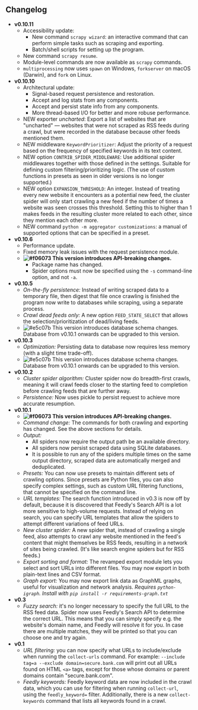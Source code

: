 ## Changelog

- **v0.10.11**
    - Accessibility update:
        - New command `scrapy wizard`: an interactive command that can perform simple tasks such as scraping and
        exporting.
        - Batch/shell scripts for setting up the program.
    - New command `scrapy resume`.
    - Module-level commands are now available as `scrapy` commands.
    - `multiprocessing` now uses `spawn` on Windows, `forkserver` on macOS (Darwin), and `fork` on Linux.
- **v0.10.10**
    - Architectural update:
        - Signal-based request persistence and restoration.
        - Accept and log stats from any components.
        - Accept and persist state info from any components.
        - More thread-based I/O for better and more robuse performance.
    - NEW exporter _uncharted_: Export a list of websites that are "uncharted" — websites that were not scraped
    as RSS feeds during a crawl, but were recorded in the database because other feeds mentioned them.
    - NEW middleware `KeywordPrioritizer`: Adjust the priority of a request based on the frequency of specified
    keywords in its text content.
    - NEW option `CONTRIB_SPIDER_MIDDLEWARE`: Use additional spider middlewares together with those defined
    in the settings. Suitable for defining custom filtering/prioritizing logic. (The use of custom functions
    in presets as seen in older versions is no longer supported.)
    - NEW option `EXPANSION_THRESHOLD`: An integer. Instead of treating every new website it encounters as a
    potential new feed, the cluster spider will only start crawling a new feed if the number of times a website
    was seen crosses this threshold. Setting this to higher than 1 makes feeds in the resulting cluster more
    related to each other, since they mention each other more.
    - NEW command `python -m aggregator customizations`: a manual of supported options that can be specified in
    a preset.
- **v0.10.6**
    - Performance update.
    - Fixed memory leak issues with the request persistence module.
    - **![#f06073](https://placehold.it/12/f06073/000000?text=+) This version introduces API-breaking changes.**
        - Package name has changed.
        - Spider options must now be specified using the `-s` command-line option, and not `-a`.
- **v0.10.5**
    - _On-the-fly persistence:_ Instead of writing scraped data to a temporary file, then digest that file once crawling is finished
    the program now write to databases while scraping, using a separate process.
    - _Crawl dead feeds only:_ A new option `FEED_STATE_SELECT` that allows the selection/prioritization of dead/living feeds.
    - ![#e5c07b](https://placehold.it/12/e5c07b/000000?text=+) This version introduces database schema changes. Database from
    v0.10.1 onwards can be upgraded to this version.
- **v0.10.3**
    - _Optimization:_ Persisting data to database now requires less memory (with a slight time trade-off).
    - ![#e5c07b](https://placehold.it/12/e5c07b/000000?text=+) This version introduces database schema changes. Database from
    v0.10.1 onwards can be upgraded to this version.
- **v0.10.2**
    - _Cluster spider algorithm:_ Cluster spider now do breadth-first crawls, meaning it will crawl feeds closer to the starting feed
    to completion before crawling feeds that are further away.
    - _Persistence:_ Now uses pickle to persist request to achieve more accurate resumption.
- **v0.10.1**
    - **![#f06073](https://placehold.it/12/f06073/000000?text=+) This version introduces API-breaking changes.**
    - _Command change:_ The commands for both crawling and exporting has changed. See the above sections for details.
    - _Output:_
        - All spiders now require the output path be an available directory.
        - All spiders now persist scraped data using SQLite databases.
        - It is possible to run any of the spiders multiple times on the same output directory, scraped data are automatically
        merged and deduplicated.
    - _Presets:_ You can now use presets to maintain different sets of crawling options. Since presets are Python files, you can
    also specify complex settings, such as custom URL filtering functions, that cannot be specified on the command line.
    - _URL templates:_ The search function introduced in v0.3 is now off by default, because it is discovered that Feedly's Search API
    is a lot more sensitive to high-volume requests. Instead of relying on search, you can specify URL templates that allow the spiders
    to attempt different variations of feed URLs.
    - _New cluster spider:_ A new spider that, instead of crawling a single feed, also attempts to crawl any website mentioned in the feed's
    content that might themselves be RSS feeds, resulting in a network of sites being crawled. (It's like search engine spiders but for RSS feeds.)
    - _Export sorting and format:_ The revamped export module lets you select and sort URLs into different files. You may now export in
    both plain-text lines and CSV format.
    - _Graph export:_ You may now export link data as GraphML graphs, useful for visualization and network analysis. _Requires `python-igraph`._
    _Install with `pip install -r requirements-graph.txt`_
- **v0.3**
    - _Fuzzy search:_ it's no longer necessary to specify the full URL to the RSS feed data. Spider now uses Feedly's Search API to
    determine the correct URL. This means that you can simply specify e.g. the website's domain name, and Feedly will resolve it for you.
    In case there are multiple matches, they will be printed so that you can choose one and try again.
- **v0.1**
    - _URL filtering:_ you can now specify what URLs to include/exclude when running the `collect-urls` command. For example:
    `--include tag=a --exclude domain=secure.bank.com` will print out all URLs found on HTML `<a>` tags, except for those whose
    domains or parent domains contain "secure.bank.com".
    - _Feedly keywords:_ Feedly keyword data are now included in the crawl data, which you can use for filtering when running `collect-url`, 
    using the `feedly_keyword=` filter. Additionally, there is a new `collect-keywords` command that lists all keywords found in a crawl.